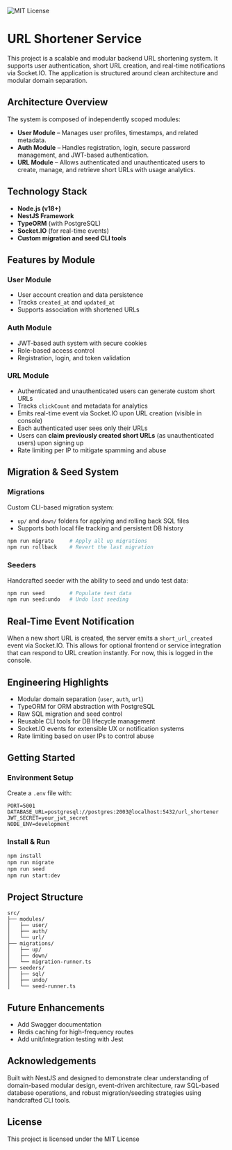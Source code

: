 ![MIT License](https://img.shields.io/badge/license-MIT-green)

# URL Shortener Service

This project is a scalable and modular backend URL shortening system. It supports user authentication, short URL creation, and real-time notifications via Socket.IO. The application is structured around clean architecture and modular domain separation.

## Architecture Overview

The system is composed of independently scoped modules:

* **User Module** – Manages user profiles, timestamps, and related metadata.
* **Auth Module** – Handles registration, login, secure password management, and JWT-based authentication.
* **URL Module** – Allows authenticated and unauthenticated users to create, manage, and retrieve short URLs with usage analytics.

## Technology Stack

* **Node.js (v18+)**
* **NestJS Framework**
* **TypeORM** (with PostgreSQL)
* **Socket.IO** (for real-time events)
* **Custom migration and seed CLI tools**

## Features by Module

### User Module

* User account creation and data persistence
* Tracks `created_at` and `updated_at`
* Supports association with shortened URLs

### Auth Module

* JWT-based auth system with secure cookies
* Role-based access control
* Registration, login, and token validation

### URL Module

* Authenticated and unauthenticated users can generate custom short URLs
* Tracks `clickCount` and metadata for analytics
* Emits real-time event via Socket.IO upon URL creation (visible in console)
* Each authenticated user sees only their URLs
* Users can **claim previously created short URLs** (as unauthenticated users) upon signing up
* Rate limiting per IP to mitigate spamming and abuse

## Migration & Seed System

### Migrations

Custom CLI-based migration system:

* `up/` and `down/` folders for applying and rolling back SQL files
* Supports both local file tracking and persistent DB history

```bash
npm run migrate     # Apply all up migrations
npm run rollback    # Revert the last migration
```

### Seeders

Handcrafted seeder with the ability to seed and undo test data:

```bash
npm run seed        # Populate test data
npm run seed:undo   # Undo last seeding
```

## Real-Time Event Notification

When a new short URL is created, the server emits a `short_url_created` event via Socket.IO. This allows for optional frontend or service integration that can respond to URL creation instantly. For now, this is logged in the console.

## Engineering Highlights

* Modular domain separation (`user`, `auth`, `url`)
* TypeORM for ORM abstraction with PostgreSQL
* Raw SQL migration and seed control
* Reusable CLI tools for DB lifecycle management
* Socket.IO events for extensible UX or notification systems
* Rate limiting based on user IPs to control abuse

## Getting Started

### Environment Setup

Create a `.env` file with:

```env
PORT=5001
DATABASE_URL=postgresql://postgres:2003@localhost:5432/url_shortener
JWT_SECRET=your_jwt_secret
NODE_ENV=development
```

### Install & Run

```bash
npm install
npm run migrate
npm run seed
npm run start:dev
```

## Project Structure

```plaintext
src/
├── modules/
│   ├── user/
│   ├── auth/
│   └── url/
├── migrations/
│   ├── up/
│   ├── down/
│   └── migration-runner.ts
├── seeders/
│   ├── sql/
│   ├── undo/
│   └── seed-runner.ts
```

## Future Enhancements

* Add Swagger documentation
* Redis caching for high-frequency routes
* Add unit/integration testing with Jest

## Acknowledgements

Built with NestJS and designed to demonstrate clear understanding of domain-based modular design, event-driven architecture, raw SQL-based database operations, and robust migration/seeding strategies using handcrafted CLI tools.

## License

This project is licensed under the MIT License